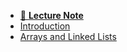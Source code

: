 - [🤹 **Lecture Note**](README.md)
- [Introduction](00_Introduction.md)
- [Arrays and Linked Lists](01_linked_list.md)